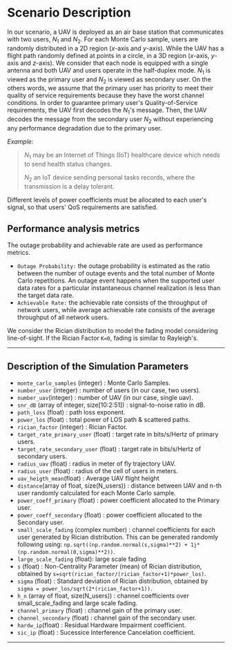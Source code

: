 
# Scenario Description

In our scenario, a UAV is deployed as an air base station that communicates with two users, $N_1$ and $N_2$.
For each Monte Carlo sample, users are randomly distributed in a 2D region ($x$-axis and $y$-axis).
While the UAV has a flight path randomly defined at points in a circle, in a 3D region ($x$-axis, $y$-axis and $z$-axis).
We consider that each node is equipped with a single antenna and both UAV and users operate in the half-duplex mode.
$N_1$ is viewed as the primary user and $N_2$ is viewed as secondary user. On the others words, we assume that the primary user has priority to meet their quality of service requirements because they have the worst channel conditions.
In order to guarantee primary user's Quality-of-Service requirements, the UAV first decodes the $N_1$'s message.
Then, the UAV decodes the message from the secondary user $N_2$ without experiencing any performance degradation due to the primary user.

*Example:*

> $N_1$ may be an Internet of Things (IoT) healthcare device which needs to send health status changes.
>
> $N_2$ an IoT device sending personal tasks records, where the transmission is a delay tolerant.

Different levels of power coefficients must be allocated to each user's signal, so that users' QoS requirements are satisfied.

## Performance analysis metrics

The outage probability and achievable rate are used as performance metrics.

- `Outage Probability:` the outage probability is estimated as the ratio between the number of outage events and the total number of Monte Carlo repetitions. An outage event happens when the supported user data rates for a particular instantaneous channel realization is less than the target data rate.
- `Achievable Rate:` the achievable rate consists of the throughput of network users, while average achievable rate consists of the average throughput of all network users.

We consider the Rician distribution to model the fading model considering line-of-sight.
If the Rician Factor `K=0`, fading is similar to Rayleigh's.


---------------------------------------------
## Description of the Simulation Parameters 


 - `monte_carlo_samples` (integer) : Monte Carlo Samples.
 - `number_user` (integer) : number of users (in our case, two users).
 - `number_uav`(integer) : number of UAV  (in our case, single uav).
 - `snr_dB` (array of integer, size[10:2:51]) : signal-to-noise ratio in dB.
 - `path_loss` (float) : path loss exponent.
 - `power_los` (float) : total power of LOS path & scattered paths.
 - `rician_factor` (integer) : Rician Factor.
 - `target_rate_primary_user` (float) : target rate in bits/s/Hertz of primary users. 
 - `target_rate_secondary_user` (float) : target rate in bits/s/Hertz of secondary users. 
 - `radius_uav` (float) : radius in meter of fly trajectory UAV.
 - `radius_user` (float) : radius of the cell of users in meters.
 - `uav_heigth_mean`(float) : Average UAV flight height
 - `distance`(array of float, size(N_users)) : distance between UAV and n-th user randomly calculated for each Monte Carlo sample. 
 - `power_coeff_primary` (float) : power coefficient allocated to the Primary user.
 - `power_coeff_secondary` (float) : power coefficient allocated to the Secondary user.
 - `small_scale_fading` (complex number) : channel coefficients for each user generated by Rician distribution. This can be generated randomly following 
    using: `np.sqrt((np.random.normal(s,sigma)**2) + 1j*(np.random.normal(0,sigma)**2))`.
 - `large_scale_fading` (float): large scale fading
 - `s` (float) : Non-Centrality Parameter (mean) of Rician distribution, obtained by `s=sqrt(rician_factor/(rician_factor+1)*power_los)`.
 - `sigma` (float) : Standard deviation of Rician distribution, obtained by `sigma = power_los/sqrt(2*(rician_factor+1))`.
 - `h_n` (array of float, size(N_users)) : channel coefficients over small_scale_fading and large scale fading.
 - `channel_primary` (float) : channel gain of the primary user.
 - `channel_secondary` (float) : channel gain of the secondary user.
 - `hardw_ip`(float) : Residual Hardware Impairment coefficient.
 - `sic_ip` (float) : Sucessice Interference Cancelation coefficient.
 
-------------------------------


